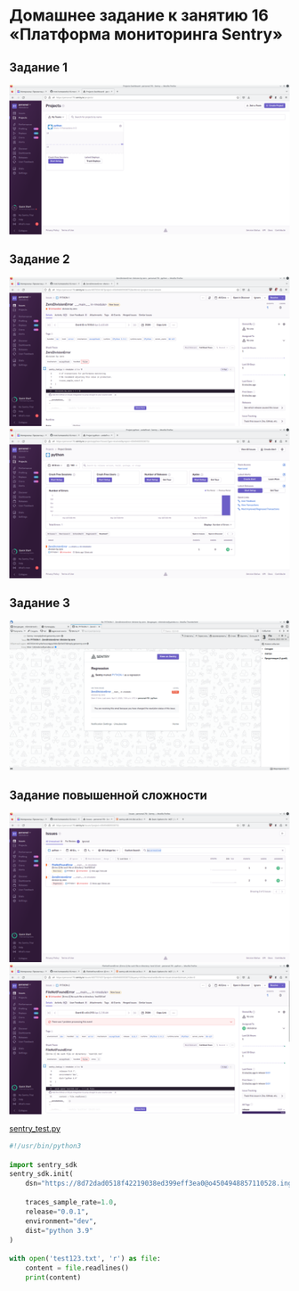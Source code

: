 # Домашнее задание к занятию 16 «Платформа мониторинга Sentry»
## Задание 1
![Pic.1](10-monitoring/05-sentry/pics/projects.png "Pic. 1")

## Задание 2
![Pic.2](10-monitoring/05-sentry/pics/stack_trace.png "Pic. 2")
![Pic.3](10-monitoring/05-sentry/pics/resolved.png "Pic. 3")

## Задание 3
![Pic.4](10-monitoring/05-sentry/pics/mail_alert.png "Pic. 4")

## Задание повышенной сложности
![Pic.5](10-monitoring/05-sentry/pics/sdk_event.png "Pic. 5")
![Pic.6](10-monitoring/05-sentry/pics/sdk_filenotfound.png "Pic. 6")

[sentry_test.py](10-monitoring/05-sentry/sentry_test.py)</br>

```python
#!/usr/bin/python3

import sentry_sdk
sentry_sdk.init(
    dsn="https://8d72dad0518f42219038ed399eff3ea0@o4504948857110528.ingest.sentry.io/4504948859338752",

    traces_sample_rate=1.0,
    release="0.0.1",
    environment="dev",
    dist="python 3.9"
)

with open('test123.txt', 'r') as file:
    content = file.readlines()
    print(content)

```
